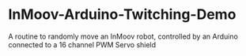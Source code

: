 # InMoov-Arduino-Twitching-Demo
A routine to randomly move an InMoov robot, controlled by an Arduino connected to a 16 channel PWM Servo shield

